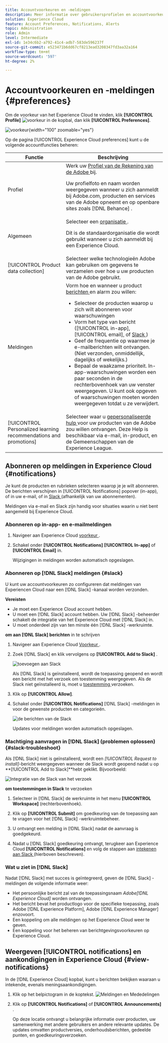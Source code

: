 ```yaml
---
title: Accountvoorkeuren en -meldingen
description: Meer informatie over gebruikersprofielen en accountvoorkeuren in Experience Cloud. Abonneren op productmeldingen voor e-mail en  [!DNL Slack] en productwaarschuwingen instellen.
solution: Experience Cloud
feature: Account Preferences, Notifications, Alerts
topic: Administration
role: Admin
level: Intermediate
exl-id: 1e34c6b2-a792-41c4-adb7-583de596237f
source-git-commit: e523471b6dd67cf8213ead3208347fd3aa32a164
workflow-type: tm+mt
source-wordcount: '597'
ht-degree: 2%

---
```


# Accountvoorkeuren en -meldingen {#preferences}

Om de voorkeur van het Experience Cloud te vinden, klik **[!UICONTROL Profile]** ![ voorkeur ](../assets/preferences-icon-sm.png) in de kopbal, dan klik **[!UICONTROL Preferences]**.

![ voorkeur ](../assets/preferences-navigation.png){width="100" zoomable="yes"}

Op de pagina [!UICONTROL Experience Cloud preferences] kunt u de volgende accountfuncties beheren:

| Functie | Beschrijving |
|--- |--- |
| Profiel | Werk uw [ Profiel van de Rekening van de Adobe ](https://account.adobe.com/profile) bij. <p>Uw profielfoto en naam worden weergegeven wanneer u zich aanmeldt bij Adobe.com, producten en services van de Adobe opneemt en op openbare sites zoals [!DNL Behance] . |
| Algemeen | Selecteer een [ organisatie ](../administration/organizations.md).<p>Dit is de standaardorganisatie die wordt gebruikt wanneer u zich aanmeldt bij een Experience Cloud. |
| [!UICONTROL Product data collection] | Selecteer welke technologieën Adobe kan gebruiken om gegevens te verzamelen over hoe u uw producten van de Adobe gebruikt. |
| Meldingen | Vorm hoe en wanneer u product [ berichten ](#subscribe-to-notifications-in-experience-cloud) en alarm zou willen: <ul><li>Selecteer de producten waarop u zich wilt abonneren voor waarschuwingen</li><li>Vorm het type van bericht ([!UICONTROL in-app], [!UICONTROL email], of [ Slack ](#slack-notifications))</li><li>Geef de frequentie op waarmee je e-mailberichten wilt ontvangen. (Niet verzonden, onmiddellijk, dagelijks of wekelijks.)</li><li>Bepaal de waakzame prioriteit. In-app-waarschuwingen worden een paar seconden in de rechterbovenhoek van uw venster weergegeven. U kunt ook opgeven of waarschuwingen moeten worden weergegeven totdat u ze verwijdert.</li></ul> |
| [!UICONTROL Personalized learning recommendations and promotions] | Selecteer waar u [ gepersonaliseerde hulp ](personalized-learning.md) voor uw producten van de Adobe zou willen ontvangen. Deze Help is beschikbaar via e-mail, in-product, en de Gemeenschappen van de Experience League. |

## Abonneren op meldingen in Experience Cloud {#notifications}

Je kunt de producten en rubrieken selecteren waarop je je wilt abonneren. De berichten verschijnen in [!UICONTROL Notifications] popover (in-app), of in uw e-mail, of in [ Slack ](#slack-notifications) (afhankelijk van uw abonnementen).

Meldingen via e-mail en Slack zijn handig voor situaties waarin u niet bent aangemeld bij Experience Cloud.

### Abonneren op in-app- en e-mailmeldingen

1. Navigeer aan Experience Cloud [ voorkeur ](https://experience.adobe.com/preferences).

1. Schakel onder **[!UICONTROL Notifications]** **[!UICONTROL In-app]** of **[!UICONTROL Email]** in.

   Wijzigingen in meldingen worden automatisch opgeslagen.

### Abonneren op [!DNL Slack] meldingen {#slack}

U kunt uw accountvoorkeuren zo configureren dat meldingen van Experiencen Cloud naar een [!DNL Slack] -kanaal worden verzonden.

**Vereisten**

* Je moet een Experience Cloud account hebben.
* U moet een [!DNL Slack] account hebben. Uw [!DNL Slack] -beheerder schakelt de integratie van het Experience Cloud met [!DNL Slack] in.
* U moet onderdeel zijn van ten minste één [!DNL Slack] -werkruimte.

**om aan [!DNL Slack] berichten** in te schrijven

1. Navigeer aan Experience Cloud [ Voorkeur ](https://experience.adobe.com/preferences).

1. Zoek [!DNL Slack] en klik vervolgens op **[!UICONTROL Add to Slack]** .

   ![ toevoegen aan Slack ](../assets/add-to-slack.png)

   Als [!DNL Slack] is geïnstalleerd, wordt de toepassing geopend en wordt een bericht met het verzoek om toestemming weergegeven. Als de Slack niet geïnstalleerd is, moet u [ toestemming ](#slack-troubleshoot) verzoeken.

1. Klik op **[!UICONTROL Allow]**.

1. Schakel onder **[!UICONTROL Notifications]** [!DNL Slack] -meldingen in voor de gewenste producten en categorieën.

   ![ de berichten van de Slack ](../assets/slack.png)

   Updates voor meldingen worden automatisch opgeslagen.

### Machtiging aanvragen in [!DNL Slack] (problemen oplossen) {#slack-troubleshoot}

Als [!DNL Slack] niet is geïnstalleerd, wordt een _[!UICONTROL Request to install]_-bericht weergegeven wanneer de Slack wordt geopend nadat u op **[!UICONTROL Add to Slack]**hebt geklikt. Bijvoorbeeld:

![ Integratie van de Slack van het verzoek ](../assets/slack-workspace.png)

**om toestemmingen in Slack** te verzoeken

1. Selecteer in [!DNL Slack] de werkruimte in het menu **[!UICONTROL Workspace]** (rechterbovenhoek).

1. Klik op **[!UICONTROL Submit]** om goedkeuring van de toepassing aan te vragen voor het [!DNL Slack] -werkruimtebeheer.

1. U ontvangt een melding in [!DNL Slack] nadat de aanvraag is goedgekeurd.

1. Nadat u [!DNL Slack] goedkeuring ontvangt, terugkeer aan Experience Cloud **[!UICONTROL Notifications]** en volg de stappen aan [ intekenen aan Slack ](#slack-notifications) (hierboven beschreven).

### Wat u ziet in [!DNL Slack]

Nadat [!DNL Slack] met succes is geïntegreerd, geven de [!DNL Slack] -meldingen de volgende informatie weer:

* Het persoonlijke bericht zal van de toepassingsnaam _Adobe[!DNL Experience Cloud]_ worden ontvangen.
* Het bericht bevat het productlogo voor de specifieke toepassing, zoals Adobe [!DNL Experience Platform], Adobe [!DNL Experience Manager] enzovoort.
* Een koppeling om alle meldingen op het Experience Cloud weer te geven.
* Een koppeling voor het beheren van berichtgevingsvoorkeuren op Experience Cloud.

## Weergeven [!UICONTROL notifications] en aankondigingen in Experience Cloud {#view-notifications}

In de [!DNL Experience Cloud] kopbal, kunt u berichten bekijken waaraan u [ ](#notifications) intekende, evenals meningsaankondigingen.

1. Klik op het belpictogram in de koptekst. ![ Meldingen en Mededelingen ](../assets/bell-icon.png)

1. Klik op **[!UICONTROL Notifications]** of **[!UICONTROL Announcements]** .

   Op deze locatie ontvangt u belangrijke informatie over producten, uw samenwerking met andere gebruikers en andere relevante updates. De updates omvatten productversies, onderhoudsberichten, gedeelde punten, en goedkeuringsverzoeken.
